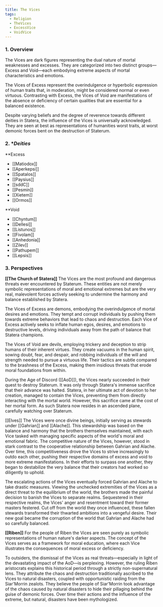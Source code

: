 ```yaml
---
title: The Vices
tags:
  - Religion
  - TheVices
  - ExcessVice
  - VoidVice
---
```


### 1. **Overview**

The Vices are dark figures representing the dual nature of mortal weaknesses and excesses. They are categorized into two distinct groups—Excess and Void—each embodying extreme aspects of mortal characteristics and emotions. 

The Vices of Excess represent the overindulgence or hyperbolic expression of human traits that, in moderation, might be considered normal or even virtuous. Contrasting with Excess, the Vices of Void are manifestations of the absence or deficiency of certain qualities that are essential for a balanced existence. 

Despite varying beliefs and the degree of reverence towards different deities in Statera, the influence of the Vices is universally acknowledged. They are seen at best as representations of humanities worst traits, at worst demonic forces bent on the destruction of Staterum. 

### 2. **Deities*

**Excess
- [[Matiodox]]
- [[Aperkepsi]]
- [[Spatalos]]
- [[Paysius]]
- [[sddC]]
- [[Pesmin]]
- [[Xietem]]
- [[Ormos]]

**Void
- [[Chyntum]]
- [[Dellesi]]
- [[Listunos]]
- [[Fivolam]]
- [[Anhedonia]]
- [[Zilev]]
- [[Pathupem]]
- [[Lepsis]]

### 3. **Perspectives**

**[[The Church of Statera]]**
The Vices are the most profound and dangerous threats ever encountered by Staterum. These entities are not merely symbolic representations of moral and emotional extremes but are the very real, malevolent forces actively seeking to undermine the harmony and balance established by Statera.

The Vices of Excess are demons, embodying the overindulgence of mortal desires and emotions. They tempt and corrupt individuals by pushing them towards extreme behaviors that lead to chaos and destruction. Each Vice of Excess actively seeks to inflate human egos, desires, and emotions to destructive levels, driving individuals away from the path of balance that Statera champions.

The Vices of Void are devils, employing trickery and deception to strip humans of their inherent virtues. They create vacuums in the human spirit, sowing doubt, fear, and despair, and robbing individuals of the will and strength needed to pursue a virtuous life. Their tactics are subtle compared to the brashness of the Excess, making them insidious threats that erode moral foundations from within.

During the Age of Discord ([[AoD]]), the Vices nearly succeeded in their quest to destroy Staterum. It was only through Statera's immense sacrifice that their advance was halted. Statera, in her ultimate act of devotion to her creation, managed to contain the Vices, preventing them from directly interacting with the mortal world. However, this sacrifice came at the cost of her mortal form. As such Statera now resides in an ascended plane, carefully watching over Staterum. 

[[Elves]]
The Vices were once divine beings, initially serving as stewards under [[Gahrian]] and [[Alache]]. This stewardship was based on the balance and harmony that the brothers themselves maintained, with each Vice tasked with managing specific aspects of the world's moral and emotional fabric. The competitive nature of the Vices, however, stood in stark contrast to the cooperative relationship between Gahrian and Alache. Over time, this competitiveness drove the Vices to strive increasingly to outdo each other, pushing their respective domains of excess and void to more extreme manifestations. In their efforts to surpass one another, they began to destabilize the very balance that their creators had worked so diligently to uphold.

The escalating actions of the Vices eventually forced Gahrian and Alache to take drastic measures. Viewing the unchecked extremities of the Vices as a direct threat to the equilibrium of the world, the brothers made the painful decision to banish the Vices to separate realms. Sequestered in their respective realms, the Vices' anger and resentment toward their former masters festered. Cut off from the world they once influenced, these fallen stewards transformed their thwarted ambitions into a vengeful desire. Their new goal became the corruption of the world that Gahrian and Alache had so carefully balanced. 

**[[Riben]]**
For the people of Riben the Vices are seen purely as symbolic representations of human nature's darker aspects. The concept of the Vices serves as a framework for moral education, where each Vice illustrates the consequences of moral excess or deficiency. 

To outsiders, the dismissal of the Vices as real threats—especially in light of the devastating impact of the AoD—is perplexing. However, the ruling Riben aristocrats explains this historical period through a strictly non-supernatural lens. They attribute the chaos and destruction traditionally ascribed to the Vices to natural disasters, coupled with opportunistic raiding from the Siar'Morrin zealots. They believe the people of Siar'Morrin took advantage of the chaos caused by natural disasters to  hide their pillaging behind the guise of demonic forces. Over time their actions and the influence of the extreme, but natural, disasters have been mythologized.   